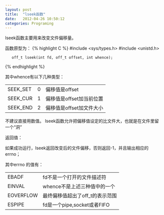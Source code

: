 ```yaml
---
layout: post
title:  "lseek函数"
date:   2012-04-26 10:50:12
categories: Programing
---
```

lseek函数主要用来改变文件偏移量。

函数原型为：
{% highlight C %}
#include <sys/types.h>
#include <unistd.h>

       off_t lseek(int fd, off_t offset, int whence);
{% endhighlight %}

其中whence有以下几种类型：

<table class="table">
<tbody>
<tr>
<td>SEEK_SET</td>
<td>0</td>
<td>偏移值是offset</td>
</tr>
<tr>
<td>SEEK_CUR</td>
<td>1</td>
<td>偏移值是offset加当前位置</td>
</tr>
<tr>
<td>SEEK_END</td>
<td>2</td>
<td>偏移值是offset加文件大小</td>
</tr>
</tbody>
</table>

不建议直接用数值。
lseek函数允许把偏移值设定的比文件大，也就是在文件里留一个“洞”

返回值：

如果成功运行，lseek返回改变后的文件偏移，否则返回-1，并且输出相应的errno；

其中errno 的值有：

<table class="table">
<tbody>
<tr>
<td>EBADF</td>
<td>fd不是一个打开的文件描述符</td>
</tr>
<tr>
<td>EINVAL</td>
<td>whence不是上述三种值中的一个</td>
</tr>
<tr>
<td>EOVERFLOW</td>
<td>最终偏移值超出了off_t的表示范围</td>
</tr>
<tr>
<td>ESPIPE</td>
<td>fd是一个pipe,socket或者FIFO</td>
</tr>
</tbody>
</table>